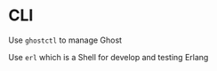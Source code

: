 # CLI

Use `ghostctl` to manage Ghost  

Use `erl` which is a Shell for develop and testing Erlang  